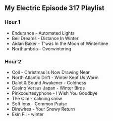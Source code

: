 ## My Electric Episode 317 Playlist

### Hour 1
* Endurance - Automated Lights
* Bell Dreams - Distance In Winter
* Aidan Baker - T'was In the Moon of Wintertime
* Northumbria - Overwintering

### Hour 2
* Coil - Christmas Is Now Drawing Near
* North Atlantic Drift - Winter Kept Us Warm
* Dalot & Sound Awakener - Coldness
* Casino Versus Japan - Winter Birds
* Pinkcourtesyphone - I Wish You Goodbye
* The Olm - calming.snow
* Soft Ions - Common Praise
* Direwires - Your Snowy Return
* Ekin Fil - winter
